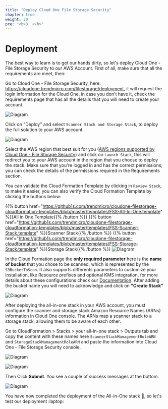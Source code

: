 ```yaml
---
title: "Deploy Cloud One File Storage Security"
chapter: true
weight: 20
pre: "<b>3. </b>"
---
```



# Deployment

The best way to learn is to get our hands dirty, so let's deploy Cloud One - File Storage Security to our AWS Account. First of all, make sure that all the requirements are meet, then:

Go to Cloud One - File Storage Security, here: https://cloudone.trendmicro.com/filestorage/deployment, it will request the login information for the Cloud One, in case you don't have it, check the requirements page that has all the details that you will need to create your account. 

![Diagram](/images/fss-deploy-stacks.png)

Click on "Deploy" and select ```Scanner Stack and Storage Stack```, to deploy the full solution to your AWS account.

![Diagram](/images/fss-deploy-stacks-select.png)

Select the AWS region that best suit for you ([AWS regions supported by Cloud One - File Storage Security](/10_requirements.html)) and click on ```Launch Stack```, this will redirect you to your AWS account in the region that you choose to deploy the stack. Make sure that you're logged in and has the correct permissions, you can check the details of the permissions required in the Requirements section.

You can validate the Cloud Formation Template by clicking in ```Review Stack```, to make it easier, you can also verify the Cloud Formation Template by clicking the buttons below:

{{% button href="https://github1s.com/trendmicro/cloudone-filestorage-cloudformation-templates/blob/master/templates/FSS-All-In-One.template" %}}All in One Template{{% /button %}}
{{% button href="https://github1s.com/trendmicro/cloudone-filestorage-cloudformation-templates/blob/master/templates/FSS-Scanner-Stack.template" %}}Scanner Stack{{% /button %}}
{{% button href="https://github1s.com/trendmicro/cloudone-filestorage-cloudformation-templates/blob/master/templates/FSS-Storage-Stack.template" %}}Storage Stack{{% /button %}}
![Diagram](/images/fss-launch-stacks.png)

In the Cloud Formation page the <b>only required parameter</b> here is the <b>name of bucket</b> that you chose to be scanned, which is represented by the ``` S3BucketToScan ```. It also supports differents parameters to customize your installation, like Resource prefixes and optional KMS integration, for more details about these configurations check our <a href="https://cloudone.trendmicro.com/docs/file-storage-security/gs-deploy-all-in-one-stack/">Documentation</a>.
After adding the bucket name you will need to acknowledge and click on <b>"Create Stack"</b>

![Diagram](/images/cfdeploy.png)

After deploying the all-in-one stack in your AWS account, you must configure the scanner and storage stack Amazon Resource Names (ARNs) information in Cloud One console. The ARNs map a scanner stack to a storage stack, allowing them to be aware of each other.

Go to CloudFormation > Stacks > your all-in-one stack > Outputs tab and copy the content with these names here ```ScannerStackManagementRoleARN``` and ```StorageStackManagementRoleARN``` and paste the information into Cloud One - File Storage Security console.

![Diagram](/images/fss-arn-aws-info.png)

![Diagram](/images/fss-arn.png)

Then Click <b>Submit</b>. You see a couple of success messages at the bottom.

![Diagram](/images/fss-two-stacks.png)

You have now completed the deployment of the All-in-One stack :tada:, so let's test our deployment :laptop: